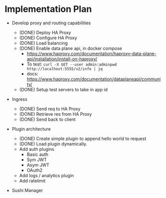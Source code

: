 # Implementation Plan

- Develop proxy and routing capabilities

  - (DONE) Deploy HA Proxy
  - (DONE) Configure HA Proxy
  - (DONE) Load balancing
  - (DONE) Enable data plane api, in docker compose
    - https://www.haproxy.com/documentation/haproxy-data-plane-api/installation/install-on-haproxy/
    - To test: `curl -X GET --user admin:adminpwd http://localhost:5555/v2/info | jq`
    - docs: https://www.haproxy.com/documentation/dataplaneapi/community/
  - (DONE) Setup test servers to take in app id

- Ingress
  - (DONE) Send req to HA Proxy
  - (DONE) Retrieve res from HA Proxy
  - (DONE) Send back to client

- Plugin architecture
  - (DONE) Create simple plugin to append hello world to request
  - (DONE) Load plugin dynamically.
  - Add auth plugins
    - Basic auth
    - Sym JWT
    - Asym JWT
    - OAuth2
  - Add logs / analytics plugin
  - Add ratelimit

- Sushi Manager
